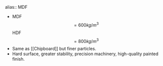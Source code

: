 alias:: MDF

- MDF $$= 600kg/m^3$$
  HDF $$= 800kg/m^3$$
- Same as [[Chipboard]] but finer particles.
- Hard surface, greater stability, precision machinery, high-quality painted finish.